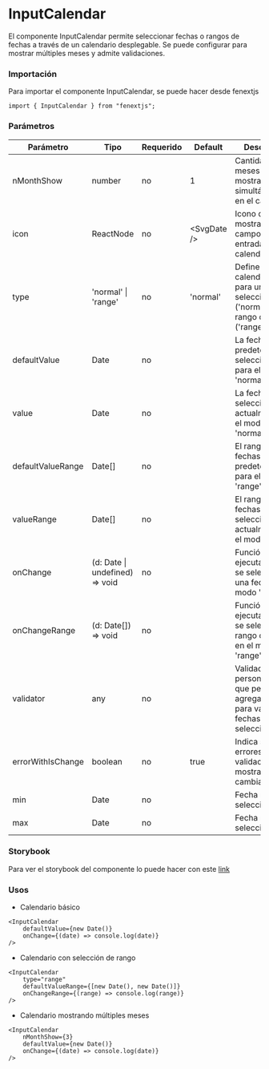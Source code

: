 # InputCalendar

El componente InputCalendar permite seleccionar fechas o rangos de fechas a través de un calendario desplegable. Se puede configurar para mostrar múltiples meses y admite validaciones.

### Importación

Para importar el componente InputCalendar, se puede hacer desde fenextjs

```tsx copy
import { InputCalendar } from "fenextjs";
```

### Parámetros

| Parámetro | Tipo | Requerido | Default | Descripcion |
| --------- | ---- | --------- | ------- | ----------- |
| nMonthShow | number | no | 1 | Cantidad de meses que se mostrarán simultáneamente en el calendario. |
| icon | ReactNode | no | \<SvgDate /\> | Icono que se mostrará en el campo de entrada del calendario. |
| type | 'normal' \| 'range' | no | 'normal' | Define si el calendario es para una selección única ('normal') o un rango de fechas ('range'). |
| defaultValue | Date | no |  | La fecha predeterminada seleccionada para el modo 'normal'. |
| value | Date | no |  | La fecha seleccionada actualmente en el modo 'normal'. |
| defaultValueRange | Date[] | no |  | El rango de fechas predeterminado para el modo 'range'. |
| valueRange | Date[] | no |  | El rango de fechas seleccionado actualmente en el modo 'range'. |
| onChange | (d: Date \| undefined) =\> void | no |  | Función que se ejecuta cuando se selecciona una fecha en el modo 'normal'. |
| onChangeRange | (d: Date[]) =\> void | no |  | Función que se ejecuta cuando se selecciona un rango de fechas en el modo 'range'. |
| validator | any | no |  | Validador personalizado que permite agregar reglas para validar las fechas seleccionadas. |
| errorWithIsChange | boolean | no | true | Indica si los errores de validación deben mostrarse al cambiar la fecha. |
| min | Date | no |  | Fecha mínima seleccionable. |
| max | Date | no |  | Fecha máxima seleccionable. |

### Storybook

Para ver el storybook del componente lo puede hacer con este [link](https://fenextjs-component-storybook.vercel.app/?path=/story/input-inputcalendar--index)

### Usos

- Calendario básico

```tsx copy
<InputCalendar 
    defaultValue={new Date()} 
    onChange={(date) => console.log(date)} 
/>
```

- Calendario con selección de rango

```tsx copy
<InputCalendar 
    type="range" 
    defaultValueRange={[new Date(), new Date()]} 
    onChangeRange={(range) => console.log(range)} 
/>
```

- Calendario mostrando múltiples meses

```tsx copy
<InputCalendar 
    nMonthShow={3} 
    defaultValue={new Date()} 
    onChange={(date) => console.log(date)} 
/>
```

